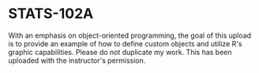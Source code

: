 # STATS-102A
With an emphasis on object-oriented programming, the goal of this upload is to provide an example of how to define custom objects and utilize R's graphic capabilities. Please do not duplicate my work. This has been uploaded with the instructor's permission.
